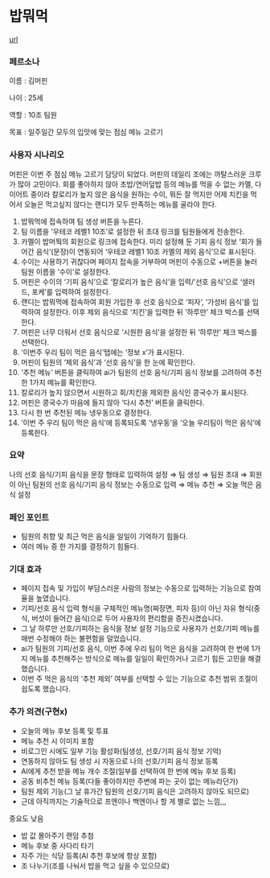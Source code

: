 # 밥뭐먹
[url]([https://lovable.dev/projects/5afbb4c2-1538-4499-aec9-21f5d6602eb2](https://bobmomok.lovable.app))

### 페르소나

이름 : 김머핀

나이 : 25세

역할 : 10조 팀원

목표 : 일주일간 모두의 입맛에 맞는 점심 메뉴 고르기


### 사용자 시나리오

머핀은 이번 주 점심 메뉴 고르기 담당이 되었다. 머핀의 데일리 조에는 까탈스러운 크루가 많아 고민이다. 회를 좋아하지 않아 초밥/연어덮밥 등의 메뉴를 먹을 수 없는 카멜, 다이어트 중이라 칼로리가 높지 않은 음식을 원하는 수이, 뭐든 잘 먹지만 어제 치킨을 먹어서 오늘은 먹고싶지 않다는 랜디가 모두 만족하는 메뉴를 골라야 한다.

1. 밥뭐먹에 접속하여 팀 생성 버튼을 누른다.
2. 팀 이름을 ‘우테코 레벨1 10조’로 설정한 뒤 초대 링크를 팀원들에게 전송한다.
3. 카멜이 밥머뭑의 회원으로 링크에 접속한다. 미리 설정해 둔 기피 음식 정보 ‘회가 들어간 음식’(문장)이 연동되어 ‘우테코 레벨1 10조 카멜의 제외 음식’으로 표시된다.
4. 수이는 사용하기 귀찮다며 페이지 접속을 거부하여 머핀이 수동으로 +버튼을 눌러 팀원 이름을 ‘수이’로 설정한다.
5. 머핀은 수이의 ‘기피 음식’으로 ‘칼로리가 높은 음식’을 입력/’선호 음식’으로 ‘샐러드, 포케’를 입력하여 설정한다.
6. 랜디는 밥뭐먹에 접속하여 회원 가입한 후 선호 음식으로 ‘피자’, ‘가성비 음식’를 입력하여 설정한다. 이후 제외 음식으로 ‘치킨’을 입력한 뒤 ‘하루만’ 체크 박스를 선택한다.
7. 머핀은 너무 더워서 선호 음식으로 ‘시원한 음식’을 설정한 뒤 ‘하루만’ 체크 박스를 선택한다.
8. ‘이번주 우리 팀이 먹은 음식’탭에는 ‘정보 x’가 표시된다.
9. 머핀이 팀원의 ‘제외 음식’과 ‘선호 음식’을 한 눈에 확인한다.
10. ‘추천 메뉴’ 버튼을 클릭하여 ai가 팀원의 선호 음식/기피 음식 정보를 고려하여 추천한 1가지 메뉴를 확인한다.
11. 칼로리가 높지 않으면서 시원하고 회/치킨을 제외한 음식인 콩국수가 표시된다.
12. 머핀은 콩국수가 마음에 들지 않아 ‘다시 추천’ 버튼을 클릭한다.
13. 다시 한 번 추천된 메뉴 냉우동으로 결정한다.
14. ‘이번 주 우리 팀이 먹은 음식’에 등록되도록 ‘냉우동’을 ‘오늘 우리팀이 먹은 음식’에 등록한다.


### 요약

나의 선호 음식/기피 음식을 문장 형태로 입력하여 설정 ⇒ 팀 생성 ⇒ 팀원 초대 ⇒ 회원이 아닌 팀원의 선호 음식/기피 음식 정보는 수동으로 입력 ⇒ 메뉴 추천 ⇒  오늘 먹은 음식 설정


### 페인 포인트

- 팀원의 취향 및 최근 먹은 음식을 일일이 기억하기 힘들다.
- 여러 메뉴 중 한 가지를 결정하기 힘들다.
 

### 기대 효과

- 페이지 접속 및 가입이 부담스러운 사람의 정보는 수동으로 입력하는 기능으로 참여율을 높였습니다.
- 기피/선호 음식 입력 형식을 구체적인 메뉴명(짜장면, 피자 등)이 아닌 자유 형식(중식, 버섯이 들어간 음식)으로 두어 사용자의 편리함을 증진시켰습니다.
- 그 날 하루만 선호/기피하는 음식을 정보 설정 기능으로 사용자가 선호/기피 메뉴를 매번 수정해야 하는 불편함을 덜었습니다.
- ai가 팀원의 기피/선호 음식, 이번 주에 우리 팀이 먹은 음식을 고려하여 한 번에 1가지 메뉴를 추천해주는 방식으로 메뉴를 일일이 확인하거나 고르기 힘든 고민을 해결했습니다.
- 이번 주 먹은 음식의 ‘추천 제외’ 여부를 선택할 수 있는 기능으로 추천 범위 조절이 쉽도록 했습니다.
  

### 추가 의견(구현x)

- 오늘의 메뉴 후보 등록 및 투표
- 메뉴 추천 시 이미지 포함
- 비로그인 시에도 일부 기능 활성화(팀생성, 선호/기피 음식 정보 기억)
- 연동하지 않아도 팀 생성 시 자동으로 나의 선호/기피 음식 정보 등록
- AI에게 추천 받을 메뉴 개수 조절(일부를 선택하여 한 번에 메뉴 후보 등록)
- 공동 비추천 메뉴 등록(다들 좋아하지만 주변에 파는 곳이 없는 메뉴라던가)
- 팀원 제외 기능(그 날 휴가간 팀원의 선호/기피 음식은 고려하지 않아도 되므로)
- 근데 아직까지는 기술적으로 프엔이나 백엔이나 할 게 별로 없는 느낌,,,

중요도 낮음
- 밥 값 몰아주기 랜덤 추첨
- 메뉴 후보 중 사다리 타기
- 자주 가는 식당 등록(AI 추천 후보에 항상 포함)
- 조 나누기(조를 나눠서 밥을 먹고 싶을 수 있으므로)
